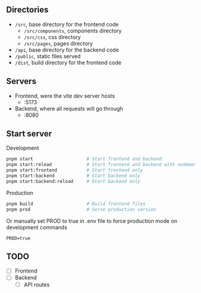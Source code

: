 ## Directories

- `/src`, base directory for the frontend code
  - `/src/components`, components directory
  - `/src/css`, css directory
  - `/src/pages`, pages directory
- `/api`, base directory for the backend code
- `/public`, static files served
- `/dist`, build directory for the frontend code

## Servers
- Frontend, were the vite dev server hosts
  - :5173
- Backend, where all requests will go through
  - :8080

## Start server

Development
```sh
pnpm start                    # Start frontend and backend
pnpm start:reload             # Start frontend and backend with nodemon
pnpm start:frontend           # Start frontend only
pnpm start:backend            # Start backend only
pnpm start:backend:reload     # Start backend only
```

Production
```sh
pnpm build                    # Build frontend files
pnpm prod                     # Serve production version
```

Or manually set PROD to true in .env file to force production mode on development commands
```
PROD=true
```

## TODO
- [ ] Frontend
- [ ] Backend
  - [ ] API routes